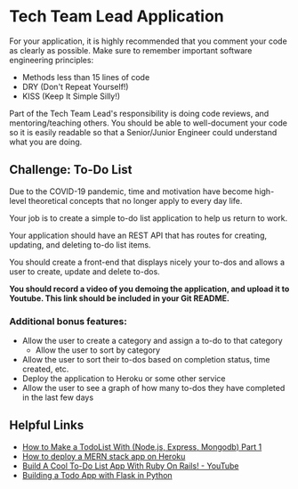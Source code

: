 # Tech Team Lead Application
For your application, it is highly recommended that you comment your code as
clearly as possible. Make sure to remember important software engineering
principles:
* Methods less than 15 lines of code
* DRY (Don't Repeat Yourself!)
* KISS (Keep It Simple Silly!)

Part of the Tech Team Lead's responsibility is doing code reviews, and
mentoring/teaching others. You should be able to well-document your code so it
is easily readable so that a Senior/Junior Engineer could understand what you
are doing.

## Challenge: To-Do List
Due to the COVID-19 pandemic, time and motivation have become high-level
theoretical concepts that no longer apply to every day life.

Your job is to create a simple to-do list application to help us return to work.

Your application should have an REST API that has routes for creating, updating,
and deleting to-do list items.

You should create a front-end that displays nicely your to-dos and allows a
user to create, update and delete to-dos.

**You should record a video of you demoing the application, and upload it
to Youtube. This link should be included in your Git README.**

### Additional bonus features:
* Allow the user to create a category and assign a to-do to that category
  * Allow the user to sort by category
* Allow the user to sort their to-dos based on completion status, time
created, etc.
* Deploy the application to Heroku or some other service
* Allow the user to see a graph of how many to-dos they have completed in the
last few days

## Helpful Links
* [How to Make a TodoList With (Node.js, Express, Mongodb) Part 1](https://www.youtube.com/watch?v=fPN8oGkyXg8)
* [How to deploy a MERN stack app on Heroku](https://medium.com/crowdbotics/deploy-a-mern-stack-app-on-heroku-b0c255744a70)
* [Build A Cool To-Do List App With Ruby On Rails! - YouTube](https://www.youtube.com/watch?v=2tKObYPDclY)
* [Building a Todo App with Flask in Python](https://stackabuse.com/building-a-todo-app-with-flask-in-python/)
